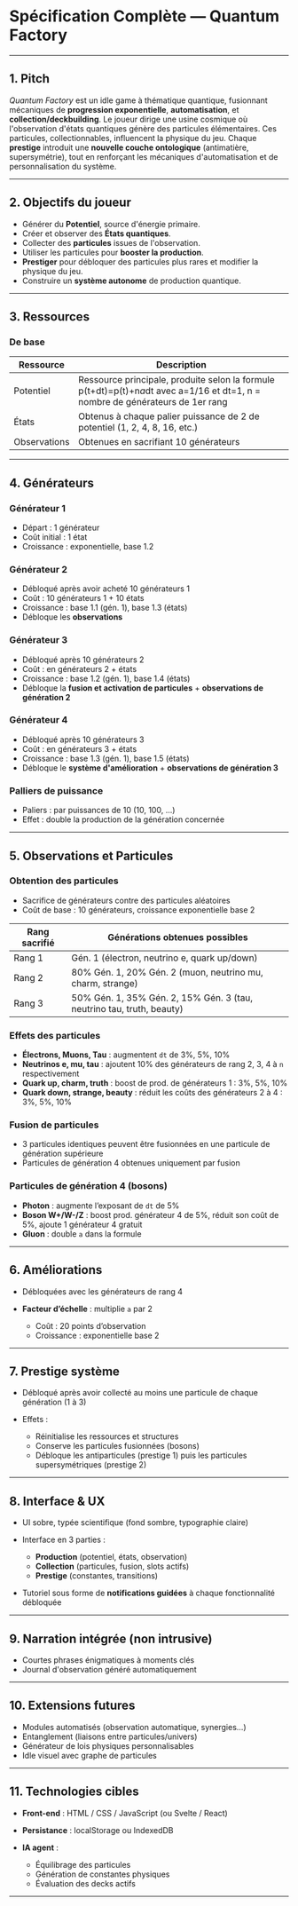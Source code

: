 # **Spécification Complète — Quantum Factory**

---

## **1. Pitch**

*Quantum Factory* est un idle game à thématique quantique, fusionnant mécaniques de **progression exponentielle**, **automatisation**, et **collection/deckbuilding**.
Le joueur dirige une usine cosmique où l'observation d'états quantiques génère des particules élémentaires. Ces particules, collectionnables, influencent la physique du jeu.
Chaque **prestige** introduit une **nouvelle couche ontologique** (antimatière, supersymétrie), tout en renforçant les mécaniques d'automatisation et de personnalisation du système.

---

## **2. Objectifs du joueur**

* Générer du **Potentiel**, source d'énergie primaire.
* Créer et observer des **États quantiques**.
* Collecter des **particules** issues de l'observation.
* Utiliser les particules pour **booster la production**.
* **Prestiger** pour débloquer des particules plus rares et modifier la physique du jeu.
* Construire un **système autonome** de production quantique.

---

## **3. Ressources**

### **De base**

| Ressource    | Description                                                                                                                    |
| ------------ | ------------------------------------------------------------------------------------------------------------------------------ |
| Potentiel    | Ressource principale, produite selon la formule p(t+dt)=p(t)+n*a*dt avec a=1/16 et dt=1, n = nombre de générateurs de 1er rang |
| États        | Obtenus à chaque palier puissance de 2 de potentiel (1, 2, 4, 8, 16, etc.)                                                        |
| Observations | Obtenues en sacrifiant 10 générateurs                                                                                          |

---

## **4. Générateurs**

### **Générateur 1**

* Départ : 1 générateur
* Coût initial : 1 état
* Croissance : exponentielle, base 1.2

### **Générateur 2**

* Débloqué après avoir acheté 10 générateurs 1
* Coût : 10 générateurs 1 + 10 états
* Croissance : base 1.1 (gén. 1), base 1.3 (états)
* Débloque les **observations**

### **Générateur 3**

* Débloqué après 10 générateurs 2
* Coût : en générateurs 2 + états
* Croissance : base 1.2 (gén. 1), base 1.4 (états)
* Débloque la **fusion et activation de particules** + **observations de génération 2**

### **Générateur 4**

* Débloqué après 10 générateurs 3
* Coût : en générateurs 3 + états
* Croissance : base 1.3 (gén. 1), base 1.5 (états)
* Débloque le **système d'amélioration** + **observations de génération 3**

### **Palliers de puissance**

* Paliers : par puissances de 10 (10, 100, ...)
* Effet : double la production de la génération concernée

---

## **5. Observations et Particules**

### **Obtention des particules**

* Sacrifice de générateurs contre des particules aléatoires
* Coût de base : 10 générateurs, croissance exponentielle base 2

| Rang sacrifié | Générations obtenues possibles                                        |
| ------------- | --------------------------------------------------------------------- |
| Rang 1        | Gén. 1 (électron, neutrino e, quark up/down)                          |
| Rang 2        | 80% Gén. 1, 20% Gén. 2 (muon, neutrino mu, charm, strange)            |
| Rang 3        | 50% Gén. 1, 35% Gén. 2, 15% Gén. 3 (tau, neutrino tau, truth, beauty) |

### **Effets des particules**

* **Électrons, Muons, Tau** : augmentent `dt` de 3%, 5%, 10%
* **Neutrinos e, mu, tau** : ajoutent 10% des générateurs de rang 2, 3, 4 à `n` respectivement
* **Quark up, charm, truth** : boost de prod. de générateurs 1 : 3%, 5%, 10%
* **Quark down, strange, beauty** : réduit les coûts des générateurs 2 à 4 : 3%, 5%, 10%

### **Fusion de particules**

* 3 particules identiques peuvent être fusionnées en une particule de génération supérieure
* Particules de génération 4 obtenues uniquement par fusion

### **Particules de génération 4 (bosons)**

* **Photon** : augmente l’exposant de `dt` de 5%
* **Boson W+/W-/Z** : boost prod. générateur 4 de 5%, réduit son coût de 5%, ajoute 1 générateur 4 gratuit
* **Gluon** : double `a` dans la formule

---

## **6. Améliorations**

* Débloquées avec les générateurs de rang 4
* **Facteur d’échelle** : multiplie `a` par 2

  * Coût : 20 points d’observation
  * Croissance : exponentielle base 2

---

## **7. Prestige système**

* Débloqué après avoir collecté au moins une particule de chaque génération (1 à 3)
* Effets :

  * Réinitialise les ressources et structures
  * Conserve les particules fusionnées (bosons)
  * Débloque les antiparticules (prestige 1) puis les particules supersymétriques (prestige 2)

---

## **8. Interface & UX**

* UI sobre, typée scientifique (fond sombre, typographie claire)
* Interface en 3 parties :

  * **Production** (potentiel, états, observation)
  * **Collection** (particules, fusion, slots actifs)
  * **Prestige** (constantes, transitions)
* Tutoriel sous forme de **notifications guidées** à chaque fonctionnalité débloquée

---

## **9. Narration intégrée (non intrusive)**

* Courtes phrases énigmatiques à moments clés
* Journal d'observation généré automatiquement

---

## **10. Extensions futures**

* Modules automatisés (observation automatique, synergies…)
* Entanglement (liaisons entre particules/univers)
* Générateur de lois physiques personnalisables
* Idle visuel avec graphe de particules

---

## **11. Technologies cibles**

* **Front-end** : HTML / CSS / JavaScript (ou Svelte / React)
* **Persistance** : localStorage ou IndexedDB
* **IA agent** :

  * Équilibrage des particules
  * Génération de constantes physiques
  * Évaluation des decks actifs

---
